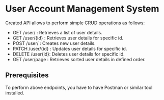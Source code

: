# User Account Management System
Created API allows to perform simple CRUD operations as follows:

* GET /user/ : Retrieves a list of user details.
* GET /user/{id} : Retrieves user details for specific id.
* POST /user/ : Creates new user details.
* PATCH /user/{id} : Updates user details for specific id.
* DELETE /user{id}: Deletes user details for specific id.
* GET /user/page : Retrieves sorted user details in defined order.


## Prerequisites
To perform above endpoints, you have to have Postman or similar tool installed.
